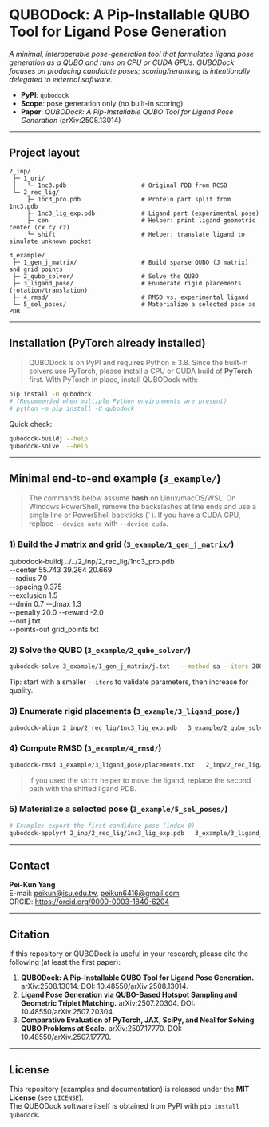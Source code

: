 # QUBODock: A Pip-Installable QUBO Tool for Ligand Pose Generation

*A minimal, interoperable pose-generation tool that formulates ligand pose generation as a QUBO and runs on CPU or CUDA GPUs. QUBODock focuses on producing candidate poses; scoring/reranking is intentionally delegated to external software.*

- **PyPI**: `qubodock`
- **Scope**: pose generation only (no built-in scoring)
- **Paper**: *QUBODock: A Pip-Installable QUBO Tool for Ligand Pose Generation* (arXiv:2508.13014)

---

## Project layout

```
2_inp/
 ├─ 1_ori/
 │   └─ 1nc3.pdb                     # Original PDB from RCSB
 └─ 2_rec_lig/
     ├─ 1nc3_pro.pdb                 # Protein part split from 1nc3.pdb
     ├─ 1nc3_lig_exp.pdb             # Ligand part (experimental pose)
     ├─ cen                          # Helper: print ligand geometric center (cx cy cz)
     └─ shift                        # Helper: translate ligand to simulate unknown pocket

3_example/
 ├─ 1_gen_j_matrix/                  # Build sparse QUBO (J matrix) and grid points
 ├─ 2_qubo_solver/                   # Solve the QUBO
 ├─ 3_ligand_pose/                   # Enumerate rigid placements (rotation/translation)
 ├─ 4_rmsd/                          # RMSD vs. experimental ligand
 └─ 5_sel_poses/                     # Materialize a selected pose as PDB
```

---

## Installation (PyTorch already installed)

> QUBODock is on PyPI and requires Python ≥ 3.8. Since the built-in solvers use PyTorch, please install a CPU or CUDA build of **PyTorch** first. With PyTorch in place, install QUBODock with:

```bash
pip install -U qubodock
# (Recommended when multiple Python environments are present)
# python -m pip install -U qubodock
```

Quick check:
```bash
qubodock-buildj --help
qubodock-solve  --help
```

---

## Minimal end-to-end example (`3_example/`)

> The commands below assume **bash** on Linux/macOS/WSL. On Windows PowerShell, remove the backslashes at line ends and use a single line or PowerShell backticks (`` ` ``). If you have a CUDA GPU, replace `--device auto` with `--device cuda`.

### 1) Build the J matrix and grid (`3_example/1_gen_j_matrix/`)

qubodock-buildj ../../2_inp/2_rec_lig/1nc3_pro.pdb \
  --center 55.743 39.264 20.669 \
  --radius 7.0 \
  --spacing 0.375 \
  --exclusion 1.5 \
  --dmin 0.7 --dmax 1.3 \
  --penalty 20.0 --reward -2.0 \
  --out j.txt \
  --points-out grid_points.txt

### 2) Solve the QUBO (`3_example/2_qubo_solver/`)

```bash
qubodock-solve 3_example/1_gen_j_matrix/j.txt   --method sa --iters 200000 --T0 1.0 --Tend 1e-3   --device auto --seed 0   --out 3_example/2_qubo_solver/solution_bits.txt   --points 3_example/1_gen_j_matrix/grid_points.txt   --active-out 3_example/2_qubo_solver/active_points.txt   --time-out 3_example/2_qubo_solver/solve_time.txt
```

Tip: start with a smaller `--iters` to validate parameters, then increase for quality.

### 3) Enumerate rigid placements (`3_example/3_ligand_pose/`)

```bash
qubodock-align 2_inp/2_rec_lig/1nc3_lig_exp.pdb   3_example/2_qubo_solver/active_points.txt   2_inp/2_rec_lig/1nc3_pro.pdb   --pair-tol 0.3 --tri-tol 0.3 --clash 1.6   --device auto   --placements-out 3_example/3_ligand_pose/placements.txt   --save-poses 3_example/3_ligand_pose/poses.pdb
```

### 4) Compute RMSD (`3_example/4_rmsd/`)

```bash
qubodock-rmsd 3_example/3_ligand_pose/placements.txt   2_inp/2_rec_lig/1nc3_lig_exp.pdb   2_inp/2_rec_lig/1nc3_lig_exp.pdb   --out 3_example/4_rmsd/placements_rmsd.txt
```

> If you used the `shift` helper to move the ligand, replace the second path with the shifted ligand PDB.

### 5) Materialize a selected pose (`3_example/5_sel_poses/`)

```bash
# Example: export the first candidate pose (index 0)
qubodock-applyrt 2_inp/2_rec_lig/1nc3_lig_exp.pdb   3_example/3_ligand_pose/placements.txt   --pose-index 0   --out 3_example/5_sel_poses/pose_0.pdb
```

---

## Contact

**Pei-Kun Yang**  
E-mail: <peikun@isu.edu.tw>, <peikun6416@gmail.com>  
ORCID: <https://orcid.org/0000-0003-1840-6204>

---

## Citation

If this repository or QUBODock is useful in your research, please cite the following (at least the first paper):

1. **QUBODock: A Pip-Installable QUBO Tool for Ligand Pose Generation.** arXiv:2508.13014. DOI: 10.48550/arXiv.2508.13014.  
2. **Ligand Pose Generation via QUBO-Based Hotspot Sampling and Geometric Triplet Matching.** arXiv:2507.20304. DOI: 10.48550/arXiv.2507.20304.  
3. **Comparative Evaluation of PyTorch, JAX, SciPy, and Neal for Solving QUBO Problems at Scale.** arXiv:2507.17770. DOI: 10.48550/arXiv.2507.17770.

---

## License

This repository (examples and documentation) is released under the **MIT License** (see `LICENSE`).  
The QUBODock software itself is obtained from PyPI with `pip install qubodock`.
